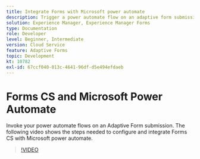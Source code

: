 ```yaml
---
title: Integrate Forms with Microsoft power automate
description: Trigger a power automate flow on an adaptive form submission
solution: Experience Manager, Experience Manager Forms
type: Documentation
role: Developer
level: Beginner, Intermediate
version: Cloud Service
feature: Adaptive Forms
topic: Development
kt: 10782
exl-id: 67ccf040-013c-4641-96df-d5e494efdaeb
---
```

# Forms CS and Microsoft Power Automate

Invoke your power automate flows on an Adaptive Form submission. The following video shows the steps needed to configure and integrate Forms CS with Microsoft power automate.

>[!VIDEO](https://video.tv.adobe.com/v/345675?quality=12&learn=on)
